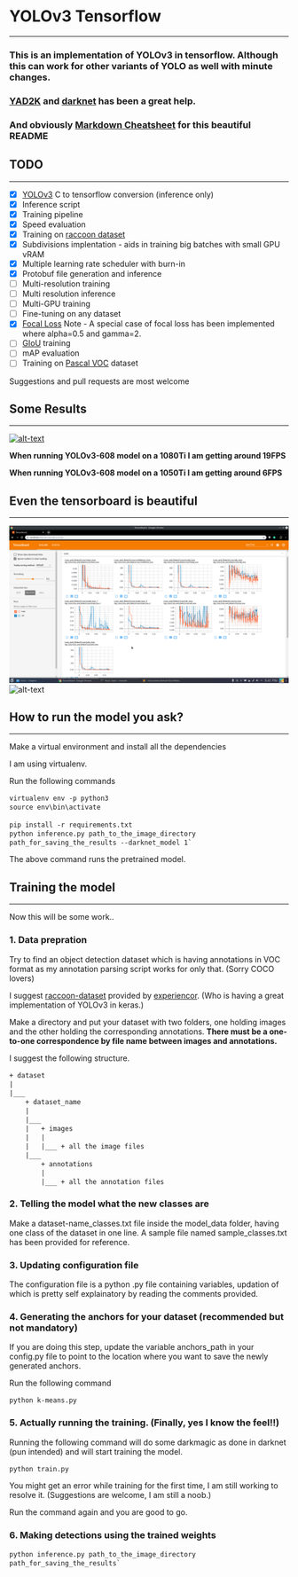# YOLOv3 Tensorflow
------

### This is an implementation of YOLOv3 in tensorflow. Although this can work for other variants of YOLO as well with minute changes.
### [YAD2K](https://github.com/allanzelener/YAD2K) and [darknet](https://github.com/pjreddie/darknet) has been a great help.
### And obviously [Markdown Cheatsheet](https://github.com/adam-p/markdown-here/wiki/Markdown-Cheatsheet) for this beautiful README

## TODO
------
- [x] [YOLOv3](https://pjreddie.com/darknet/yolo/) C to tensorflow conversion (inference only)
- [x] Inference script
- [x] Training pipeline
- [x] Speed evaluation
- [X] Training on [raccoon dataset](https://github.com/experiencor/raccoon_dataset)
- [x] Subdivisions implentation - aids in training big batches with small GPU vRAM
- [x] Multiple learning rate scheduler with burn-in
- [x] Protobuf file generation and inference
- [ ] Multi-resolution training
- [ ] Multi resolution inference
- [ ] Multi-GPU training
- [ ] Fine-tuning on any dataset
- [x] [Focal Loss](https://arxiv.org/abs/1708.02002) Note - A special case of focal loss has been implemented where alpha=0.5 and gamma=2.
- [ ] [GIoU](https://giou.stanford.edu/) training 
- [ ] mAP evaluation
- [ ] Training on [Pascal VOC](http://host.robots.ox.ac.uk/pascal/VOC/) dataset

Suggestions and pull requests are most welcome


## Some Results
------
[![alt-text](/layers/etc/test_image_1.jpg)](https://www.youtube.com/watch?v=rrBdDHYzEzc)

[//]: <![alt-text](/layers/etc/RWovpT.jpeg "YOLO-tensorflow results")>

**When running YOLOv3-608 model on a 1080Ti I am getting around 19FPS**

**When running YOLOv3-608 model on a 1050Ti I am getting around 6FPS**



## Even the tensorboard is beautiful
------
![alt-text](/layers/etc/Tensorboard-loss.png "Tensorboard-Loss")
![alt-text](/layers/etc/Tensorboard-train_data.png "Tensorboard-training_data")


## How to run the model you ask?
------

Make a virtual environment and install all the dependencies

I am using virtualenv.

Run the following commands

```shell
virtualenv env -p python3
source env\bin\activate

pip install -r requirements.txt
python inference.py path_to_the_image_directory path_for_saving_the_results --darknet_model 1`
```
The above command runs the pretrained model.

## Training the model
------

Now this will be some work..

### 1. Data prepration

Try to find an object detection dataset which is having annotations in VOC format as my annotation parsing script works for only that. (Sorry COCO lovers)

I suggest [raccoon-dataset](https://github.com/experiencor/raccoon_dataset) provided by [experiencor](https://github.com/experiencor). (Who is having a great implementation of YOLOv3 in keras.)

Make a directory and put your dataset with two folders, one holding images and the other holding the corresponding annotations.
**There must be a one-to-one correspondence by file name between images and annotations.**

I suggest the following structure.

```
+ dataset
|
|___
	+ dataset_name
	|
	|___
	|	+ images
	|	|
	|	|___ + all the image files
	|___
		+ annotations
		|
		|___ + all the annotation files
```

### 2. Telling the model what the new classes are

Make a dataset-name_classes.txt file inside the model_data folder, having one class of the dataset in one line.
A sample file named sample_classes.txt has been provided for reference.


### 3. Updating configuration file

The configuration file is a python .py file containing variables, updation of which is pretty self explainatory by reading the comments provided.


### 4. Generating the anchors for your dataset (recommended but not mandatory)

If you are doing this step, update the variable anchors_path in your config.py file to point to the location where you want to save the newly generated anchors.

Run the following command

```shell
python k-means.py
```

### 5. Actually running the training. (Finally, yes I know the feel!!)

Running the following command will do some darkmagic as done in darknet (pun intended) and will start training the model.

```shell
python train.py
```
You might get an error while training for the first time, I am still working to resolve it. (Suggestions are welcome, I am still a noob.)

Run the command again and you are good to go.

### 6. Making detections using the trained weights

```shell
python inference.py path_to_the_image_directory path_for_saving_the_results`
```